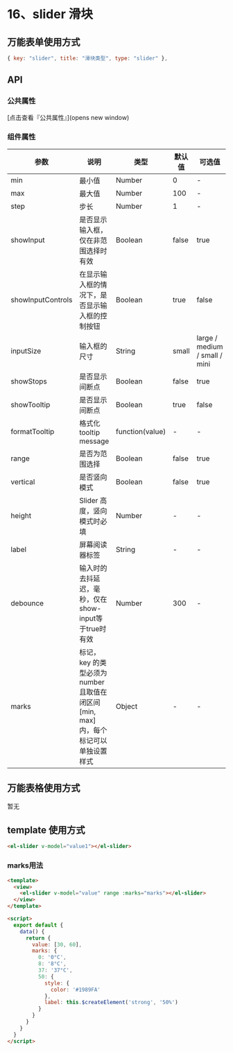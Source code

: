 # 16、slider 滑块

## 万能表单使用方式

```js
{ key: "slider", title: "滑块类型", type: "slider" },
```

## API

### 公共属性

[点击查看『公共属性』](opens new window)

### 组件属性

| 参数 | 说明 | 类型 | 默认值 | 可选值 |
|------|------|------|--------|--------|
| min | 最小值 | Number | 0 | - |
| max | 最大值 | Number | 100 | - |
| step | 步长 | Number | 1 | - |
| showInput | 是否显示输入框，仅在非范围选择时有效 | Boolean | false | true |
| showInputControls | 在显示输入框的情况下，是否显示输入框的控制按钮 | Boolean | true | false |
| inputSize | 输入框的尺寸 | String | small | large / medium / small / mini |
| showStops | 是否显示间断点 | Boolean | false | true |
| showTooltip | 是否显示间断点 | Boolean | true | false |
| formatTooltip | 格式化 tooltip message | function(value) | - | - |
| range | 是否为范围选择 | Boolean | false | true |
| vertical | 是否竖向模式 | Boolean | false | true |
| height | Slider 高度，竖向模式时必填 | Number | - | - |
| label | 屏幕阅读器标签 | String | - | - |
| debounce | 输入时的去抖延迟，毫秒，仅在show-input等于true时有效 | Number | 300 | - |
| marks | 标记， key 的类型必须为 number 且取值在闭区间 [min, max] 内，每个标记可以单独设置样式 | Object | - | - |

## 万能表格使用方式

暂无

## template 使用方式

```html
<el-slider v-model="value1"></el-slider>
```

### marks用法

```html
<template>
  <view>
    <el-slider v-model="value" range :marks="marks"></el-slider>
  </view>
</template>

<script>
  export default {
    data() {
      return {
        value: [30, 60],
        marks: {
          0: '0°C',
          8: '8°C',
          37: '37°C',
          50: {
            style: {
              color: '#1989FA'
            },
            label: this.$createElement('strong', '50%')
          }
        }
      }
    }
  }
</script>